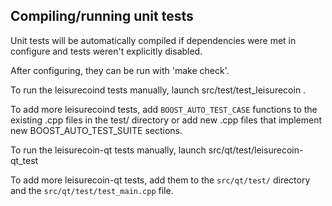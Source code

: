 Compiling/running unit tests
------------------------------------

Unit tests will be automatically compiled if dependencies were met in configure
and tests weren't explicitly disabled.

After configuring, they can be run with 'make check'.

To run the leisurecoind tests manually, launch src/test/test_leisurecoin .

To add more leisurecoind tests, add `BOOST_AUTO_TEST_CASE` functions to the existing
.cpp files in the test/ directory or add new .cpp files that
implement new BOOST_AUTO_TEST_SUITE sections.

To run the leisurecoin-qt tests manually, launch src/qt/test/leisurecoin-qt_test

To add more leisurecoin-qt tests, add them to the `src/qt/test/` directory and
the `src/qt/test/test_main.cpp` file.
